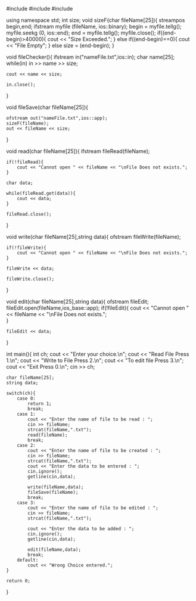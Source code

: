 #include <iostream>
#include <fstream>
#include <cstring>

using namespace std;
int size;
void sizeF(char fileName[25]){
  streampos begin,end;
  ifstream myfile (fileName, ios::binary);
  begin = myfile.tellg();
  myfile.seekg (0, ios::end);
  end = myfile.tellg();
  myfile.close();
  if((end-begin)>40000){
		cout << "Size Exceeded.";
  }
  else if((end-begin)==0){
  		cout << "File Empty";
  }
  else
  	size = (end-begin);
}

void fileChecker(){
	ifstream in("nameFile.txt",ios::in);
	char name[25];
	while(in)
		in >> name >> size;
	
	cout << name << size;
	
	in.close();
}

void fileSave(char fileName[25]){
	
	ofstream out("nameFile.txt",ios::app);
	sizeF(fileName);
	out << fileName << size;
	
	
}

void read(char fileName[25]){
	ifstream fileRead(fileName);
	
	if(!fileRead){
		cout << "Cannot open " << fileName << "\nFile Does not exists.";
	}
	
	char data;
	
	while(fileRead.get(data)){
		cout << data;
	}
	
	fileRead.close();
}

void write(char fileName[25],string data){
	ofstream fileWrite(fileName);
	
	if(!fileWrite){
		cout << "Cannot open " << fileName << "\nFile Does not exists.";		
	}
	
	fileWrite << data;
	
	fileWrite.close();
}

void edit(char fileName[25],string data){
	ofstream fileEdit;
	fileEdit.open(fileName,ios_base::app);
	if(!fileEdit){
		cout << "Cannot open " << fileName << "\nFile Does not exists.";		
	}
	
	fileEdit << data;
}


int main(){
	int ch;
	cout << "Enter your choice.\n";
	cout << "Read File Press 1.\n";
	cout << "Write to File Press 2.\n";
	cout << "To edit file Press 3.\n";
	cout << "Exit Press 0.\n";
	cin >> ch;
	
	char fileName[25];
	string data;
	
	switch(ch){
		case 0:
			return 1;
			break;
		case 1:
			cout << "Enter the name of file to be read : ";
			cin >> fileName;
			strcat(fileName,".txt");
			read(fileName);		
			break;
		case 2:
			cout << "Enter the name of file to be created : ";
			cin >> fileName;
			strcat(fileName,".txt");
			cout << "Enter the data to be entered : ";
			cin.ignore();
			getline(cin,data);
			
			write(fileName,data);
			fileSave(fileName);		
			break;
		case 3:
			cout << "Enter the name of file to be edited : ";
			cin >> fileName;
			strcat(fileName,".txt");
			
			cout << "Enter the data to be added : ";
			cin.ignore();
			getline(cin,data);
			
			edit(fileName,data);
			break;
		default:
			cout << "Wrong Choice entered.";				
	}
	
	return 0;
}
